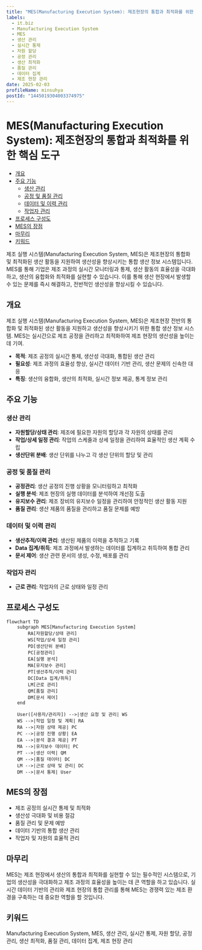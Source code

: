 ```yaml
---
title: "MES(Manufacturing Execution System): 제조현장의 통합과 최적화를 위한 핵심 도구"
labels:
  - it.biz
  - Manufacturing Execution System
  - MES
  - 생산 관리
  - 실시간 통제
  - 자원 할당
  - 공정 관리
  - 생산 최적화
  - 품질 관리
  - 데이터 집계
  - 제조 현장 관리
date: 2025-02-03
profileName: minsuhya
postId: "1445019304003374975"
---
```



# MES(Manufacturing Execution System): 제조현장의 통합과 최적화를 위한 핵심 도구

<!-- mtoc-start -->

- [개요](#개요)
- [주요 기능](#주요-기능)
  - [생산 관리](#생산-관리)
  - [공정 및 품질 관리](#공정-및-품질-관리)
  - [데이터 및 이력 관리](#데이터-및-이력-관리)
  - [작업자 관리](#작업자-관리)
- [프로세스 구성도](#프로세스-구성도)
- [MES의 장점](#mes의-장점)
- [마무리](#마무리)
- [키워드](#키워드)

<!-- mtoc-end -->

제조 실행 시스템(Manufacturing Execution System, MES)은 제조현장의 통합화 및 최적화된 생산 활동을 지원하여 생산성을 향상시키는 통합 생산 정보 시스템입니다. MES를 통해 기업은 제조 과정의 실시간 모니터링과 통제, 생산 활동의 효율성을 극대화하고, 생산의 융합화와 최적화를 실현할 수 있습니다. 이를 통해 생산 현장에서 발생할 수 있는 문제를 즉시 해결하고, 전반적인 생산성을 향상시킬 수 있습니다.

## 개요

제조 실행 시스템(Manufacturing Execution System, MES)은 제조현장 전반의 통합화 및 최적화된 생산 활동을 지원하고 생산성을 향상시키기 위한 통합 생산 정보 시스템. MES는 실시간으로 제조 공정을 관리하고 최적화하여 제조 현장의 생산성을 높이는 데 기여.

- **목적**: 제조 공정의 실시간 통제, 생산성 극대화, 통합된 생산 관리
- **필요성**: 제조 과정의 효율성 향상, 실시간 데이터 기반 관리, 생산 문제의 신속한 대응
- **특징**: 생산의 융합화, 생산의 최적화, 실시간 정보 제공, 통계 정보 관리

## 주요 기능

### 생산 관리

- **자원할당/상태 관리**: 제조에 필요한 자원의 할당과 각 자원의 상태를 관리
- **작업/상세 일정 관리**: 작업의 스케줄과 상세 일정을 관리하여 효율적인 생산 계획 수립
- **생산단위 분배**: 생산 단위를 나누고 각 생산 단위의 할당 및 관리

### 공정 및 품질 관리

- **공정관리**: 생산 공정의 진행 상황을 모니터링하고 최적화
- **실행 분석**: 제조 현장의 실행 데이터를 분석하여 개선점 도출
- **유지보수 관리**: 제조 장비의 유지보수 일정을 관리하여 안정적인 생산 활동 지원
- **품질 관리**: 생산 제품의 품질을 관리하고 품질 문제를 예방

### 데이터 및 이력 관리

- **생산추적/이력 관리**: 생산된 제품의 이력을 추적하고 기록
- **Data 집계/취득**: 제조 과정에서 발생하는 데이터를 집계하고 취득하여 통합 관리
- **문서 제어**: 생산 관련 문서의 생성, 수정, 배포를 관리

### 작업자 관리

- **근로 관리**: 작업자의 근로 상태와 일정 관리

## 프로세스 구성도

```mermaid
flowchart TD
    subgraph MES[Manufacturing Execution System]
        RA[자원할당/상태 관리]
        WS[작업/상세 일정 관리]
        PD[생산단위 분배]
        PC[공정관리]
        EA[실행 분석]
        MA[유지보수 관리]
        PT[생산추적/이력 관리]
        DC[Data 집계/취득]
        LM[근로 관리]
        QM[품질 관리]
        DM[문서 제어]
    end

    User([사용자/관리자]) -->|생산 요청 및 관리| WS
    WS -->|작업 일정 및 계획| RA
    RA -->|자원 상태 제공| PC
    PC -->|공정 진행 상황| EA
    EA -->|분석 결과 제공| PT
    MA -->|유지보수 데이터| PC
    PT -->|생산 이력| QM
    QM -->|품질 데이터| DC
    LM -->|근로 상태 및 관리| DC
    DM -->|문서 통제| User
```

## MES의 장점

- 제조 공정의 실시간 통제 및 최적화
- 생산성 극대화 및 비용 절감
- 품질 관리 및 문제 예방
- 데이터 기반의 통합 생산 관리
- 작업자 및 자원의 효율적 관리

## 마무리

MES는 제조 현장에서 생산의 통합과 최적화를 실현할 수 있는 필수적인 시스템으로, 기업의 생산성을 극대화하고 제조 과정의 효율성을 높이는 데 큰 역할을 하고 있습니다. 실시간 데이터 기반의 관리와 제조 현장의 통합 관리를 통해 MES는 경쟁력 있는 제조 환경을 구축하는 데 중요한 역할을 할 것입니다.

## 키워드

Manufacturing Execution System, MES, 생산 관리, 실시간 통제, 자원 할당, 공정 관리, 생산 최적화, 품질 관리, 데이터 집계, 제조 현장 관리